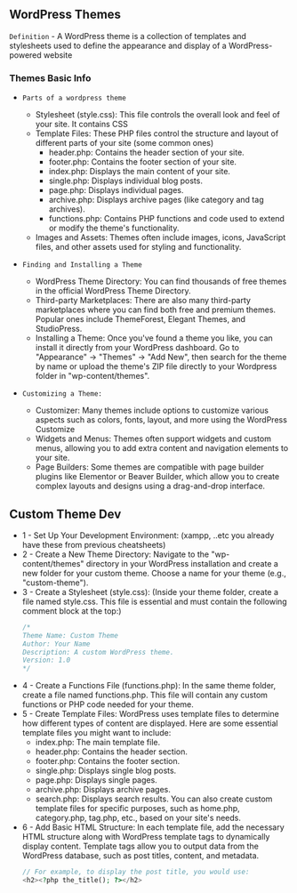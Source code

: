 ## WordPress Themes

`Definition` - A WordPress theme is a collection of templates and stylesheets used to define the appearance and display of a WordPress-powered website

### Themes Basic Info

- `Parts of a wordpress theme`
  - Stylesheet (style.css): This file controls the overall look and feel of your site. It contains CSS
  - Template Files: These PHP files control the structure and layout of different parts of your site (some common ones)
    - header.php: Contains the header section of your site.
    - footer.php: Contains the footer section of your site.
    - index.php: Displays the main content of your site.
    - single.php: Displays individual blog posts.
    - page.php: Displays individual pages.
    - archive.php: Displays archive pages (like category and tag archives).
    - functions.php: Contains PHP functions and code used to extend or modify the theme's functionality.
  - Images and Assets: Themes often include images, icons, JavaScript files, and other assets used for styling and functionality.

- `Finding and Installing a Theme` 
  - WordPress Theme Directory: You can find thousands of free themes in the official WordPress Theme Directory.
  - Third-party Marketplaces: There are also many third-party marketplaces where you can find both free and premium themes. Popular ones include ThemeForest, Elegant Themes, and StudioPress.
  - Installing a Theme: Once you've found a theme you like, you can install it directly from your WordPress dashboard. Go to "Appearance" -> "Themes" -> "Add New", then search for the theme by name or upload the theme's ZIP file directly to your Wordpress folder in "wp-content/themes".

- `Customizing a Theme:` 
  - Customizer: Many themes include options to customize various aspects such as colors, fonts, layout, and more using the WordPress Customize
  - Widgets and Menus: Themes often support widgets and custom menus, allowing you to add extra content and navigation elements to your site.
  - Page Builders: Some themes are compatible with page builder plugins like Elementor or Beaver Builder, which allow you to create complex layouts and designs using a drag-and-drop interface.

## Custom Theme Dev

- 1 - Set Up Your Development Environment: (xampp, ..etc you already have these from previous cheatsheets)
- 2 - Create a New Theme Directory: Navigate to the "wp-content/themes" directory in your WordPress installation and create a new folder for your custom theme. Choose a name for your theme (e.g., "custom-theme").
- 3 - Create a Stylesheet (style.css): (Inside your theme folder, create a file named style.css. This file is essential and must contain the following comment block at the top:)
    ```css
    /*
    Theme Name: Custom Theme
    Author: Your Name
    Description: A custom WordPress theme.
    Version: 1.0
    */
    ```
- 4 - Create a Functions File (functions.php): In the same theme folder, create a file named functions.php. This file will contain any custom functions or PHP code needed for your theme.
- 5 - Create Template Files: WordPress uses template files to determine how different types of content are displayed. Here are some essential template files you might want to include:
    - index.php: The main template file.
    - header.php: Contains the header section.
    - footer.php: Contains the footer section.
    - single.php: Displays single blog posts.
    - page.php: Displays single pages.
    - archive.php: Displays archive pages.
    - search.php: Displays search results.
  You can also create custom template files for specific purposes, such as home.php, category.php, tag.php, etc., based on your site's needs.
- 6 - Add Basic HTML Structure: In each template file, add the necessary HTML structure along with WordPress template tags to dynamically display content. Template tags allow you to output data from the WordPress database, such as post titles, content, and metadata.
    ```php
    // For example, to display the post title, you would use:
    <h2><?php the_title(); ?></h2>
    ```
